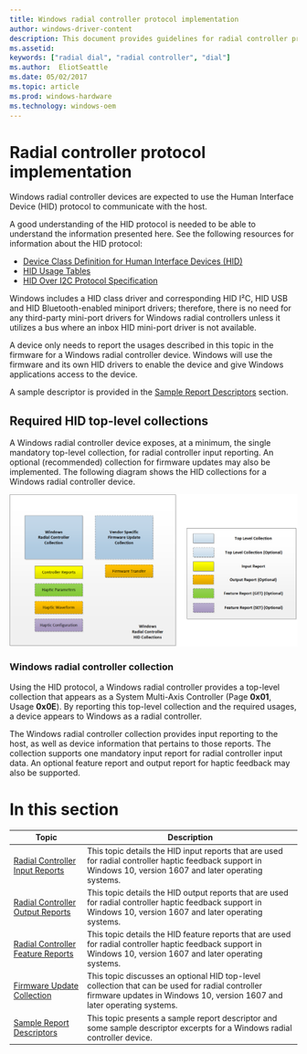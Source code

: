 ```yaml
---
title: Windows radial controller protocol implementation
author: windows-driver-content
description: This document provides guidelines for radial controller protocol implementation. Windows radial controller devices are expected to use the Human Interface Device (HID) protocol to communicate with the host.
ms.assetid:
keywords: ["radial dial", "radial controller", "dial"]
ms.author:  EliotSeattle
ms.date: 05/02/2017
ms.topic: article
ms.prod: windows-hardware
ms.technology: windows-oem
---
```


# Radial controller protocol implementation

Windows radial controller devices are expected to use the Human Interface Device (HID) protocol to communicate with the host.

A good understanding of the HID protocol is needed to be able to understand the information presented here. See the following resources for information about the HID protocol:
* [Device Class Definition for Human Interface Devices (HID)](http://www.usb.org/developers/hidpage#Class_Definitions)
* [HID Usage Tables](http://www.usb.org/developers/hidpage#HID_Usage)
* [HID Over I2C Protocol Specification](https://msdn.microsoft.com/library/windows/hardware/dn642101.aspx)

Windows includes a HID class driver and corresponding HID I²C, HID USB and HID Bluetooth-enabled miniport drivers; therefore, there is no need for any third-party mini-port drivers for Windows radial controllers unless it utilizes a bus where an inbox HID mini-port driver is not available.

A device only needs to report the usages described in this topic in the firmware for a Windows radial controller device. Windows will use the firmware and its own HID drivers to enable the device and give Windows applications access to the device.

A sample descriptor is provided in the [Sample Report Descriptors](radial-controller-sample-report-descriptors.md) section.

## Required HID top-level collections


A Windows radial controller device exposes, at a minimum, the single mandatory top-level collection, for radial controller input reporting. An optional (recommended) collection for firmware updates may also be implemented.
The following diagram shows the HID collections for a Windows radial controller device.

![a diagram showing the HID collections for a Windows radial controller device](../images/radial-controller-hid.png)

### Windows radial controller collection

Using the HID protocol, a Windows radial controller provides a top-level collection that appears as a System Multi-Axis Controller (Page **0x01**, Usage **0x0E**). By reporting this top-level collection and the required usages, a device appears to Windows as a radial controller.

The Windows radial controller collection provides input reporting to the host, as well as device information that pertains to those reports. The collection supports one mandatory input report for radial controller input data. An optional feature report and output report for haptic feedback may also be supported.

# In this section

| Topic | Description |
| --- | --- |
| [Radial Controller Input Reports](radial-controller-input-reports.md) | This topic details the HID input reports that are used for radial controller haptic feedback support in Windows 10, version 1607 and later operating systems. |
| [Radial Controller Output Reports](radial-controller-output-reports.md) | This topic details the HID output reports that are used for radial controller haptic feedback support in Windows 10, version 1607 and later operating systems. |
| [Radial Controller Feature Reports](radial-controller-feature-reports.md) | This topic details the HID feature reports that are used for radial controller haptic feedback support in Windows 10, version 1607 and later operating systems. |
| [Firmware Update Collection](radial-controller-firmware-update-collection.md) | This topic discusses an optional HID top-level collection that can be used for radial controller firmware updates in Windows 10, version 1607 and later operating systems. |
| [Sample Report Descriptors](radial-controller-sample-report-descriptors.md) | This topic presents a sample report descriptor and some sample descriptor excerpts for a Windows radial controller device. |
